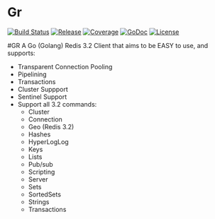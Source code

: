 Gr
========

[![Build Status](https://travis-ci.org/xzip/gr.svg?branch=master)](https://travis-ci.org/xzip/gr)
[![Release](https://img.shields.io/github/release/xzip/gr.svg?style=flat)](https://github.com/xzip/gr/releases)
[![Coverage](http://gocover.io/_badge/github.com/xzip/gr)](http://gocover.io/github.com/xzip/gr) [![GoDoc](http://godoc.org/github.com/xzip/gr?status.png)](http://godoc.org/github.com/xzip/gr)
[![License](https://img.shields.io/badge/license-MIT-lightgrey.svg?style=flat)](https://github.com/xzip/gr)

#GR
A Go (Golang) Redis 3.2 Client that aims to be EASY to use, and supports:
- Transparent Connection Pooling
- Pipelining
- Transactions
- Cluster Suppport
- Sentinel Support
- Support all 3.2 commands:
  - Cluster
  - Connection
  - Geo (Redis 3.2)
  - Hashes
  - HyperLogLog
  - Keys
  - Lists
  - Pub/sub
  - Scripting
  - Server
  - Sets
  - SortedSets
  - Strings
  - Transactions
